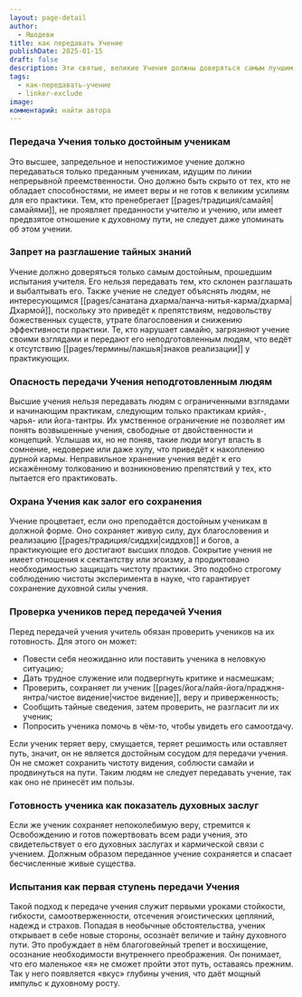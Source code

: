 ```yaml
---
layout: page-detail
author:
  - Яшодеви
title: как передавать Учение
publishDate: 2025-01-15
draft: false
description: Эти святые, великие Учения должны доверяться самым лучшим и достойным, тем, кто прошел испытания, даваемые Учителем. Учения не следует передавать тем, кто их разглашает и выбалтывает. Такие Учения не следует объяснять людям, не интересующимся Дхармой, иначевозникнут препятствия, божественные существа будут недовольны, не будет благословения, и эффективность Учения потеряется, т.к. оно будет испорчено.
tags:
  - как-передавать-учение
  - linker-exclude
image: 
комментарий: найти автора
---
```

### Передача Учения только достойным ученикам

Это высшее, запредельное и непостижимое учение должно передаваться только преданным ученикам, идущим по линии непрерывной преемственности. Оно должно быть скрыто от тех, кто не обладает способностями, не имеет веры и не готов к великим усилиям для его практики. Тем, кто пренебрегает [[pages/традиция/самайя|самайями]], не проявляет преданности учителю и учению, или имеет предвзятое отношение к духовному пути, не следует даже упоминать об этом учении.

### Запрет на разглашение тайных знаний

Учение должно доверяться только самым достойным, прошедшим испытания учителя. Его нельзя передавать тем, кто склонен разглашать и выбалтывать его. Также учение не следует объяснять людям, не интересующимся [[pages/санатана дхарма/панча-нитья-карма/дхарма|Дхармой]], поскольку это приведёт к препятствиям, недовольству божественных существ, утрате благословения и снижению эффективности практики. Те, кто нарушает самайю, загрязняют учение своими взглядами и передают его неподготовленным людям, что ведёт к отсутствию [[pages/термины/лакшья|знаков реализации]] у практикующих.

### Опасность передачи Учения неподготовленным людям

Высшие учения нельзя передавать людям с ограниченными взглядами и начинающим практикам, следующим только практикам крийя-, чарья- или йога-тантры. Их умственное ограничение не позволяет им понять возвышенные учения, свободные от двойственности и концепций. Услышав их, но не поняв, такие люди могут впасть в сомнение, недоверие или даже хулу, что приведёт к накоплению дурной кармы. Неправильное хранение учения ведёт к его искажённому толкованию и возникновению препятствий у тех, кто пытается его практиковать.

### Охрана Учения как залог его сохранения

Учение процветает, если оно преподаётся достойным ученикам в должной форме. Оно сохраняет живую силу, дух благословения и реализацию [[pages/традиция/сиддхи|сиддхов]] и богов, а практикующие его достигают высших плодов. Сокрытие учения не имеет отношения к сектантству или эгоизму, а продиктовано необходимостью защищать чистоту практики. Это подобно строгому соблюдению чистоты эксперимента в науке, что гарантирует сохранение духовной силы учения.

### Проверка учеников перед передачей Учения

Перед передачей учения учитель обязан проверить учеников на их готовность. Для этого он может:

- Повести себя неожиданно или поставить ученика в неловкую ситуацию;
- Дать трудное служение или подвергнуть критике и насмешкам;
- Проверить, сохраняет ли ученик [[pages/йога/лайя-йога/праджня-янтра/чистое видение|чистое видение]], веру и приверженность;
- Сообщить тайные сведения, затем проверить, не разгласит ли их ученик;
- Попросить ученика помочь в чём-то, чтобы увидеть его самоотдачу.

Если ученик теряет веру, смущается, теряет решимость или оставляет путь, значит, он не является достойным сосудом для передачи учения. Он не сможет сохранить чистоту видения, соблюсти самайи и продвинуться на пути. Таким людям не следует передавать учение, так как оно не принесёт им пользы.

### Готовность ученика как показатель духовных заслуг

Если же ученик сохраняет непоколебимую веру, стремится к Освобождению и готов пожертвовать всем ради учения, это свидетельствует о его духовных заслугах и кармической связи с учением. Должным образом переданное учение сохраняется и спасает бесчисленные живые существа.

### Испытания как первая ступень передачи Учения

Такой подход к передаче учения служит первыми уроками стойкости, гибкости, самоотверженности, отсечения эгоистических цепляний, надежд и страхов. Попадая в необычные обстоятельства, ученик открывает в себе новые стороны, осознаёт величие и тайну духовного пути. Это пробуждает в нём благоговейный трепет и восхищение, осознание необходимости внутреннего преображения. Он понимает, что его маленькое «я» не сможет пройти этот путь, оставаясь прежним. Так у него появляется «вкус» глубины учения, что даёт мощный импульс к духовному росту.